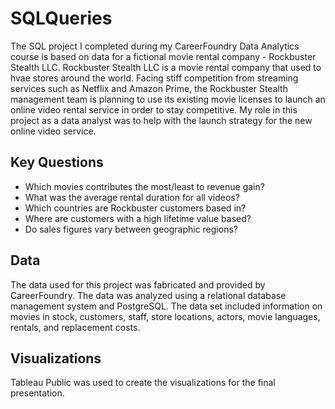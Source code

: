 # SQLQueries
The SQL project I completed during my CareerFoundry Data Analytics course is based on data for a fictional movie rental company - Rockbuster Stealth LLC. Rockbuster Stealth LLC is a movie rental company that used to hvae stores around the world. Facing stiff competition from streaming services such as Netflix and Amazon Prime, the Rockbuster Stealth management team is planning to use its existing movie licenses to launch an online video rental service in order to stay competitive. My role in this project as a data analyst was to help with the launch strategy for the new online video service.

## Key Questions
- Which movies contributes the most/least to revenue gain?
- What was the average rental duration for all videos?
- Which countries are Rockbuster customers based in?
- Where are customers with a high lifetime value based?
- Do sales figures vary between geographic regions?

## Data
The data used for this project was fabricated and provided by CareerFoundry. The data was analyzed using a relational database management system and PostgreSQL. The data set included information on movies in stock, customers, staff, store locations, actors, movie languages, rentals, and replacement costs.

## Visualizations
Tableau Public was used to create the visualizations for the final presentation.
